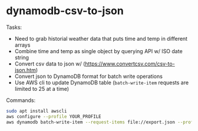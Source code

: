 # dynamodb-csv-to-json
Tasks:
- Need to grab historial weather data that puts time and temp in different arrays
- Combine time and temp as single object by querying API w/ ISO date string
- Convert csv data to json w/ (https://www.convertcsv.com/csv-to-json.htm)
- Convert json to DynamoDB format for batch write operations
- Use AWS cli to update DynamoDB table (`batch-write-item` requests are limited to 25 at a time)

Commands:
```bash
sudo apt install awscli
aws configure --profile YOUR_PROFILE
aws dynamodb batch-write-item --request-items file://export.json --profile YOUR_PROFILE
```

